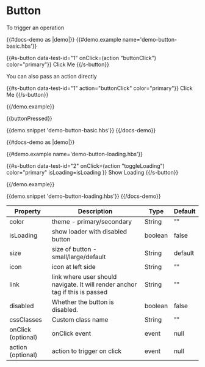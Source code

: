 # Button

<p>To trigger an operation</p>

{{#docs-demo as |demo|}}
{{#demo.example name='demo-button-basic.hbs'}}


{{#s-button
  data-test-id="1"
  onClick=(action "buttonClick")
  color="primary"}}
    Click Me
{{/s-button}}

<p>You can also pass an action directly</p>
{{#s-button
  data-test-id="1"
  action="buttonClick"
  color="primary"}}
    Click Me
{{/s-button}}

{{/demo.example}}
<p class="pl15">{{buttonPressed}}</p>

{{demo.snippet 'demo-button-basic.hbs'}}
{{/docs-demo}}


{{#docs-demo as |demo|}}

{{#demo.example name='demo-button-loading.hbs'}}

{{#s-button
  data-test-id="2"
  onClick=(action "toggleLoading")
  color="primary"
  isLoading=isLoading }}
    Show Loading
{{/s-button}}

{{/demo.example}}

{{demo.snippet 'demo-button-loading.hbs'}}
{{/docs-demo}}





| Property   | Description                                                                  | Type    | Default |
| ---------- | ---------------------------------------------------------------------------- | ------- | ------- |
| color      | theme - primary/secondary                                                    | String  | ""      |
| isLoading  | show loader with disabled button                                            | boolean  | false  |
| size  | size of button  - small/large/default                                             | String  | default |
| icon  | icon at left side                                                                 | String  | ""      |
| link       | link where user should navigate. It will render anchor tag if this is passed | String  | ""      |
| disabled   | Whether the button is disabled.                                               | boolean | false   |
| cssClasses  | Custom class name                                                            | String  | ""      |
| onClick (optional) | onClick event                                                                   | event   | null    |
| action (optional) | action to trigger on click                                                                   | event   | null    |

